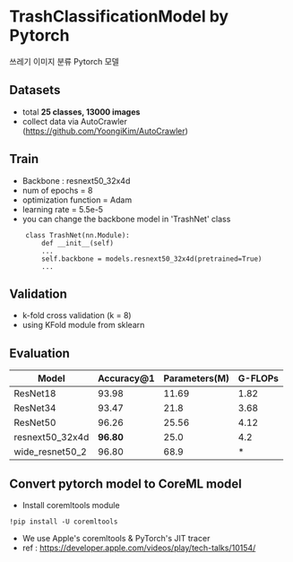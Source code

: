 # TrashClassificationModel by Pytorch

쓰레기 이미지 분류 Pytorch 모델

## Datasets
* total **25 classes, 13000 images**
* collect data via AutoCrawler (https://github.com/YoongiKim/AutoCrawler)

## Train
* Backbone : resnext50_32x4d
* num of epochs = 8
* optimization function = Adam
* learning rate = 5.5e-5
* you can change the backbone model in 'TrashNet' class
```
    class TrashNet(nn.Module):
        def __init__(self)
        ...
        self.backbone = models.resnext50_32x4d(pretrained=True)
        ...
```

## Validation
* k-fold cross validation (k = 8)
* using KFold module from sklearn


## Evaluation

|        Model         | Accuracy@1 | Parameters(M) | G-FLOPs |
|----------------------|------------|---------------|---------|
|       ResNet18       |   93.98    |      11.69    |  1.82   |
|       ResNet34       |   93.47    |      21.8     |  3.68   |
|       ResNet50       |   96.26    |      25.56    |  4.12   |
|    resnext50_32x4d   | **96.80**  |      25.0     |  4.2    |
|    wide_resnet50_2   |   96.80    |      68.9     |   *     |

## Convert pytorch model to CoreML model
* Install coremltools module
```
!pip install -U coremltools
```
* We use Apple's coremltools & PyTorch's JIT tracer
* ref : https://developer.apple.com/videos/play/tech-talks/10154/
